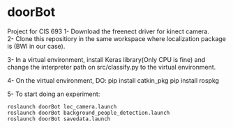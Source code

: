 # doorBot
Project for CIS 693
1- Download the freenect driver for kinect camera. <br/>
2- Clone this repositiory in the same workspace where localization package is (BWI in our case). <be/>

3- In a virtual environment, install Keras library(Only CPU is fine) and change the interpreter path on src/classify.py to the virtual environment.   <br/>

4- On the virtual environment, DO:
pip install catkin_pkg
pip install rospkg 

5- To start doing an experiment:

	roslaunch doorBot loc_camera.launch
	roslaunch doorBot background_people_detection.launch
	roslaunch doorBot savedata.launch

